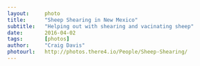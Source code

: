 ```yaml
---
layout:     photo
title:      "Sheep Shearing in New Mexico"
subtitle:   "Helping out with shearing and vacinating sheep"
date:       2016-04-02
tags:       [photos]
author:     "Craig Davis"
photourl:   http://photos.there4.io/People/Sheep-Shearing/
---
```





